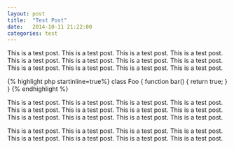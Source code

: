 ```yaml
---
layout: post
title:  "Test Post"
date:   2014-10-11 21:22:00
categories: test
---
```

This is a test post. This is a test post. This is a test post. This is a test post. This is a test post. This is a test post. This is a test post. This is a test post. This is a test post. This is a test post. This is a test post. This is a test post.

<!--more-->

{% highlight php startinline=true%}
class Foo
{
    function bar() {
        return true;
    }
}
{% endhighlight %}

This is a test post. This is a test post. This is a test post. This is a test post. This is a test post. This is a test post. This is a test post. This is a test post. This is a test post. This is a test post. This is a test post. This is a test post.

This is a test post. This is a test post. This is a test post. This is a test post. This is a test post. This is a test post. This is a test post. This is a test post.
